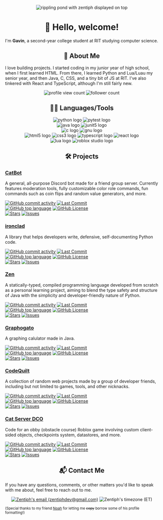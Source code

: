 <p align="center">
  <img src="https://github.com/user-attachments/assets/3391eeeb-861e-468e-8a02-797d03a8d485" alt="rippling pond with zentiph displayed on top">
</p>


<h1 align="center">👋 Hello, welcome!</h1>

I'm **Gavin**, a second-year college student at RIT studying computer science.


<h2 align="center">🙋 About Me</h2>

I love building projects. I started coding in my junior year of high school, when I first learned HTML. From there, I learned Python and Lua/Luau my senior year, and then Java, C, CSS, and a tiny bit of JS at RIT. I've also tinkered with React and TypeScript, although I'm still fairly new.

<p align="center">
  <img src="https://komarev.com/ghpvc/?username=zentiph&style=flat-square&color=6c0ffe&logo=github" alt="profile view count">
  <img src="https://img.shields.io/github/followers/zentiph?style=flat-square&color=6c0ffe&logo=github" alt="follower count">
</p>

<h2 align="center">🧑‍💻 Languages/Tools</h2>

<p align="center">
  <img src="https://img.shields.io/badge/python3-0f0f0f?style=for-the-badge&logo=python" alt="python logo"/>
  <img src="https://img.shields.io/badge/pytest-0f0f0f?style=for-the-badge&logo=pytest" alt="pytest logo"/>
  <br/>
  <img src="https://img.shields.io/badge/java-0f0f0f?style=for-the-badge&logo=openjdk" alt="java logo"/>
  <img src="https://img.shields.io/badge/junit5-0f0f0f?style=for-the-badge&logo=junit5" alt="junit5 logo"/>
  <br/>
  <img src="https://img.shields.io/badge/c-0f0f0f?style=for-the-badge&logo=c" alt="c logo"/>
  <img src="https://img.shields.io/badge/gdb-0f0f0f?style=for-the-badge&logo=gnu" alt="gnu logo"/>
  <br/>
  <img src="https://img.shields.io/badge/html5-0f0f0f?style=for-the-badge&logo=html5" alt="html5 logo"/>
  <img src="https://img.shields.io/badge/css3-0f0f0f?style=for-the-badge&logo=css&logoColor=663399" alt="css3 logo"/>
  <img src="https://img.shields.io/badge/typescript-0f0f0f?style=for-the-badge&logo=typescript" alt="typescript logo"/>
  <img src="https://img.shields.io/badge/react-0f0f0f?style=for-the-badge&logo=react" alt="react logo"/>
  <br/>
  <img src="https://img.shields.io/badge/lua-0f0f0f?style=for-the-badge&logo=lua&logoColor=2C2D72" alt="lua logo"/>
  <img src="https://img.shields.io/badge/luau-0f0f0f?style=for-the-badge&logo=robloxstudio&logoColor=00A2FF" alt="roblox studio logo"/>
</p>


<h2 align="center">🛠️ Projects</h2>

### [CatBot](https://github.com/zentiph/CatBot)
A general, all-purpose Discord bot made for a friend group server. Currently features moderation tools, fully customizable color role commands, fun commands such as coin flips and random value generators, and more.

[![GitHub commit activity](https://img.shields.io/github/commit-activity/t/zentiph/catbot?style=flat-square&labelColor=0f0f0f)](https://github.com/zentiph/catbot/commits/main)
[![Last Commit](https://img.shields.io/github/last-commit/zentiph/catbot?style=flat-square&labelColor=0f0f0f)](https://github.com/zentiph/catbot/commits/main) 
<br/>
[![GitHub top language](https://img.shields.io/github/languages/top/zentiph/catbot?style=flat-square&labelColor=0f0f0f)](https://github.com/topics/python)
[![GitHub License](https://img.shields.io/github/license/zentiph/catbot?style=flat-square&labelColor=0f0f0f)](https://github.com/Zentiph/CatBot/blob/main/license.md) 
<br/>
[![Stars](https://img.shields.io/github/stars/zentiph/catbot?style=flat-square&labelColor=0f0f0f)](https://github.com/zentiph/catbot/stargazers)
[![Issues](https://img.shields.io/github/issues/zentiph/catbot?style=flat-square&labelColor=0f0f0f)](https://github.com/zentiph/catbot/issues)

### [ironclad](https://github.com/zentiph/ironclad)
A library that helps developers write, defensive, self-documenting Python code.

[![GitHub commit activity](https://img.shields.io/github/commit-activity/t/zentiph/ironclad?style=flat-square&labelColor=0f0f0f)](https://github.com/zentiph/ironclad/commits/main)
[![Last Commit](https://img.shields.io/github/last-commit/zentiph/ironclad?style=flat-square&labelColor=0f0f0f)](https://github.com/zentiph/ironclad/commits/main)
<br/>
[![GitHub top language](https://img.shields.io/github/languages/top/zentiph/ironclad?style=flat-square&labelColor=0f0f0f)](https://github.com/topics/python)
[![GitHub License](https://img.shields.io/github/license/zentiph/ironclad?style=flat-square&labelColor=0f0f0f)](https://github.com/Zentiph/ironclad/blob/main/LICENSE.md)
<br/>
[![Stars](https://img.shields.io/github/stars/zentiph/ironclad?style=flat-square&labelColor=0f0f0f)](https://github.com/zentiph/ironclad/stargazers)
[![Issues](https://img.shields.io/github/issues/zentiph/ironclad?style=flat-square&labelColor=0f0f0f)](https://github.com/zentiph/ironclad/issues)


### [Zen](https://github.com/Zentiph/Zen)
A statically-typed, compiled programming language developed from scratch as a personal learning project, aiming to blend the type safety and structure of Java with the simplicity and developer-friendly nature of Python.

[![GitHub commit activity](https://img.shields.io/github/commit-activity/t/zentiph/zen?style=flat-square&labelColor=0f0f0f)](https://github.com/zentiph/zen/commits/main)
[![Last Commit](https://img.shields.io/github/last-commit/zentiph/zen?style=flat-square&labelColor=0f0f0f)](https://github.com/zentiph/zen/commits/main)
<br/>
[![GitHub top language](https://img.shields.io/github/languages/top/zentiph/zen?style=flat-square&labelColor=0f0f0f)](https://github.com/topics/c)
[![GitHub License](https://img.shields.io/github/license/zentiph/zen?style=flat-square&labelColor=0f0f0f)](https://github.com/Zentiph/zen/blob/main/LICENSE.md)
<br/>
[![Stars](https://img.shields.io/github/stars/zentiph/zen?style=flat-square&labelColor=0f0f0f)](https://github.com/zentiph/zen/stargazers)
[![Issues](https://img.shields.io/github/issues/zentiph/zen?style=flat-square&labelColor=0f0f0f)](https://github.com/zentiph/zen/issues)

### [Graphogato](https://github.com/zentiph/Graphogato)
A graphing calulator made in Java.

[![GitHub commit activity](https://img.shields.io/github/commit-activity/t/zentiph/graphogato?style=flat-square&labelColor=0f0f0f)](https://github.com/zentiph/graphogato/commits/main)
[![Last Commit](https://img.shields.io/github/last-commit/zentiph/graphogato?style=flat-square&labelColor=0f0f0f)](https://github.com/zentiph/graphogato/commits/main)
<br/>
[![GitHub top language](https://img.shields.io/github/languages/top/zentiph/graphogato?style=flat-square&labelColor=0f0f0f)](https://github.com/topics/java)
[![GitHub License](https://img.shields.io/github/license/zentiph/graphogato?style=flat-square&labelColor=0f0f0f)](https://github.com/Zentiph/graphogato/blob/main/LICENSE)
<br/>
[![Stars](https://img.shields.io/github/stars/zentiph/graphogato?style=flat-square&labelColor=0f0f0f)](https://github.com/zentiph/graphogato/stargazers)
[![Issues](https://img.shields.io/github/issues/zentiph/graphogato?style=flat-square&labelColor=0f0f0f)](https://github.com/zentiph/graphogato/issues)

### [CodeQuilt](https://github.com/justianisdev/CodeQuilt)
A collection of random web projects made by a group of developer friends, including but not limited to games, tools, and other nicknacks.

[![GitHub commit activity](https://img.shields.io/github/commit-activity/t/justianisdev/codequilt?style=flat-square&labelColor=0f0f0f)](https://github.com/justianisdev/codequilt/commits/main)
[![Last Commit](https://img.shields.io/github/last-commit/justianisdev/codequilt?style=flat-square&labelColor=0f0f0f)](https://github.com/justianisdev/codequilt/commits/main)
<br/>
[![GitHub top language](https://img.shields.io/github/languages/top/justianisdev/codequilt?style=flat-square&labelColor=0f0f0f)](https://github.com/topics/typescript)
[![GitHub License](https://img.shields.io/github/license/justianisdev/codequilt?style=flat-square&labelColor=0f0f0f)](https://github.com/justianisdev/codequilt/blob/main/LICENSE.md)
<br/>
[![Stars](https://img.shields.io/github/stars/justianisdev/codequilt?style=flat-square&labelColor=0f0f0f)](https://github.com/justianisdev/codequilt/stargazers)
[![Issues](https://img.shields.io/github/issues/justianisdev/codequilt?style=flat-square&labelColor=0f0f0f)](https://github.com/justianisdev/codequilt/issues)

### [Cat Server DCO](https://github.com/Zentiph/Cat-Server-DCO)
Code for an obby (obstacle course) Roblox game involving custom client-sided objects, checkpoints system, datastores, and more.

[![GitHub commit activity](https://img.shields.io/github/commit-activity/t/zentiph/cat-server-dco?style=flat-square&labelColor=0f0f0f)](https://github.com/zentiph/cat-server-dco/commits/main)
[![Last Commit](https://img.shields.io/github/last-commit/zentiph/cat-server-dco?style=flat-square&labelColor=0f0f0f)](https://github.com/zentiph/cat-server-dco/commits/main)
<br/>
[![GitHub top language](https://img.shields.io/github/languages/top/zentiph/cat-server-dco?style=flat-square&labelColor=0f0f0f)](https://github.com/topics/luau)
[![GitHub License](https://img.shields.io/github/license/zentiph/cat-server-dco?style=flat-square&labelColor=0f0f0f)](https://github.com/Zentiph/cat-server-dco/blob/main/LICENSE.md)
<br/>
[![Stars](https://img.shields.io/github/stars/zentiph/cat-server-dco?style=flat-square&labelColor=0f0f0f)](https://github.com/zentiph/cat-server-dco/stargazers)
[![Issues](https://img.shields.io/github/issues/zentiph/cat-server-dco?style=flat-square&labelColor=0f0f0f)](https://github.com/zentiph/cat-server-dco/issues)


<h2 align="center">📬 Contact Me</h2>

If you have any questions, comments, or other matters you'd like to speak with me about, feel free to reach out to me.
<p align="center">
  <a href="mailto:zentiphdev@gmail.com" target="_blank"><img src="https://img.shields.io/badge/email-zentiphdev%40gmail.com-6c0ffe?style=flat-square&logo=gmail&labelColor=0f0f0f" alt="Zentiph's email (zentiphdev@gmail.com)"></a>
  <img src="https://img.shields.io/badge/timezone-ET-6c0ffe?style=flat-square&labelColor=0f0f0f" alt="Zentiph's timezone (ET)">
</p>


<sub>(Special thanks to my friend [Noah](https://github.com/gamerjamer43) for letting me ~~copy~~ borrow some of his profile formatting!)</sub>

